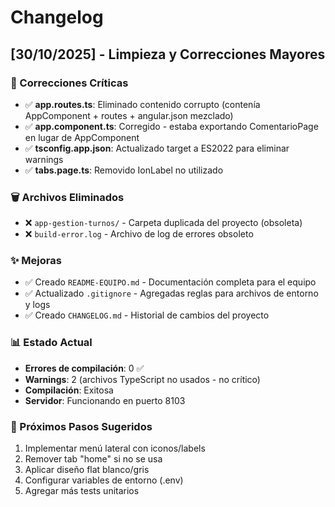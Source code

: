 # Changelog

## [30/10/2025] - Limpieza y Correcciones Mayores

### 🔧 Correcciones Críticas
- ✅ **app.routes.ts**: Eliminado contenido corrupto (contenía AppComponent + routes + angular.json mezclado)
- ✅ **app.component.ts**: Corregido - estaba exportando ComentarioPage en lugar de AppComponent
- ✅ **tsconfig.app.json**: Actualizado target a ES2022 para eliminar warnings
- ✅ **tabs.page.ts**: Removido IonLabel no utilizado

### 🗑️ Archivos Eliminados
- ❌ `app-gestion-turnos/` - Carpeta duplicada del proyecto (obsoleta)
- ❌ `build-error.log` - Archivo de log de errores obsoleto

### ✨ Mejoras
- ✅ Creado `README-EQUIPO.md` - Documentación completa para el equipo
- ✅ Actualizado `.gitignore` - Agregadas reglas para archivos de entorno y logs
- ✅ Creado `CHANGELOG.md` - Historial de cambios del proyecto

### 📊 Estado Actual
- **Errores de compilación**: 0 ✅
- **Warnings**: 2 (archivos TypeScript no usados - no crítico)
- **Compilación**: Exitosa
- **Servidor**: Funcionando en puerto 8103

### 🎯 Próximos Pasos Sugeridos
1. Implementar menú lateral con iconos/labels
2. Remover tab "home" si no se usa
3. Aplicar diseño flat blanco/gris
4. Configurar variables de entorno (.env)
5. Agregar más tests unitarios
